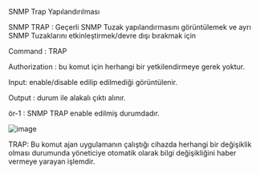 SNMP Trap Yapılandırılması

SNMP TRAP : Geçerli SNMP Tuzak yapılandırmasını görüntülemek ve ayrı SNMP Tuzaklarını etkinleştirmek/devre dışı bırakmak için

Command : TRAP

Authorization : bu komut için herhangi bir yetkilendirmeye gerek yoktur.

Input: enable/disable edilip edilmediği görüntülenir.

Output : durum ile alakalı çıktı alınır.


ör-1 : SNMP TRAP enable edilmiş durumdadır.

![image](https://user-images.githubusercontent.com/77227227/196419605-fe3328e8-3891-4251-b2eb-e87eb1350bfb.png)

TRAP: Bu komut ajan uygulamanın çalıştığı cihazda herhangi bir değişiklik olması durumunda yöneticiye otomatik olarak bilgi değişikliğini haber vermeye yarayan işlemdir.
